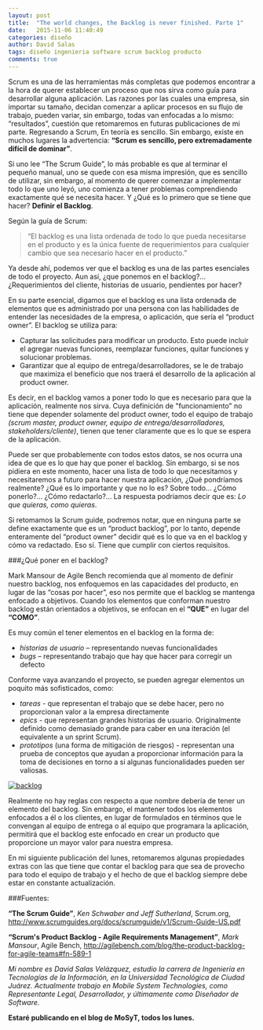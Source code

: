 ```yaml
---
layout: post
title:  "The world changes, the Backlog is never finished. Parte 1"
date:   2015-11-06 11:40:49
categories: diseño
author: David Salas
tags: diseño ingenieria software scrum backlog producto
comments: true
---
```


Scrum es una de las herramientas más completas que podemos encontrar a la hora de querer establecer un proceso que nos sirva como guía para desarrollar alguna aplicación. Las razones por las cuales una empresa, sin importar su tamaño, decidan comenzar a aplicar procesos en su flujo de trabajo, pueden variar, sin embargo, todas van enfocadas a lo mismo: “resultados”, cuestión que retomaremos en futuras publicaciones de mi parte. Regresando a Scrum,  En teoría es sencillo. Sin embargo, existe en muchos lugares la advertencia: **“Scrum es sencillo, pero extremadamente difícil de dominar”**. 

Si uno lee “The Scrum Guide”, lo más probable es que al terminar el pequeño manual, uno se quede con esa misma impresión, que es sencillo de utilizar, sin embargo, al momento de querer comenzar a implementar todo lo que uno leyó, uno comienza a tener problemas comprendiendo exactamente qué se necesita hacer. Y ¿Qué es lo primero que se tiene que hacer? **Definir el Backlog**. 

Según la guía de Scrum: 
>“El backlog es una lista ordenada de todo lo que pueda necesitarse en el producto y es la única fuente de requerimientos para cualquier cambio que sea necesario hacer en el producto.” 

Ya desde ahí, podemos ver que el backlog es una de las partes esenciales de todo el proyecto. Aun así, ¿que ponemos en el backlog?... ¿Requerimientos del cliente, historias de usuario, pendientes por hacer? 

En su parte esencial, digamos que el backlog es una lista ordenada de elementos que es administrado por una persona con las habilidades de entender las necesidades de la empresa, o aplicación, que sería el “product owner”. 
El backlog se utiliza para:
<ul>
<li>Capturar las solicitudes para modificar un producto. Esto puede incluir el agregar nuevas funciones, reemplazar funciones, quitar funciones y solucionar problemas.</li> 

<li>Garantizar que al equipo de entrega/desarrolladores, se le de trabajo que maximiza el beneficio que nos traerá el desarrollo de la aplicación al product owner.</li>
</ul>

Es decir, en el backlog vamos a poner todo lo que es necesario para que la aplicación, realmente nos sirva. Cuya definición de "funcionamiento" no tiene que depender solamente del product owner, todo el equipo de trabajo *(scrum master, product owner, equipo de entrega/desarrolladores, stakeholders/cliente)*, tienen que tener claramente que es lo que se espera de la aplicación. 

Puede ser que probablemente con todos estos datos, se nos ocurra una idea de que es lo que hay que poner el backlog. Sin embargo, si se nos pidiera en este momento, hacer una lista de todo lo que necesitamos y necesitaremos a futuro para hacer nuestra aplicación, ¿Qué pondríamos realmente? ¿Qué es lo importante y que no lo es? Sobre todo… ¿Cómo ponerlo?... ¿Cómo redactarlo?... La respuesta podriamos decir que es: *Lo que quieras, como quieras*.

Si retomamos la Scrum guide, podremos notar, que en ninguna parte se define exactamente que es un “product backlog”, por lo tanto, depende enteramente del “product owner” decidir qué es lo que va en el backlog y cómo va redactado. Eso sí. Tiene que cumplir con ciertos requisitos.

###¿Qué poner en el backlog?

Mark Mansour de Agile Bench recomienda que al momento de definir nuestro backlog, nos enfoquemos en las capacidades del producto, en lugar de las “cosas por hacer”, eso nos permite que el backlog se mantenga enfocado a objetivos. Cuando los elementos que conforman nuestro backlog están orientados a objetivos, se enfocan en el **“QUE”** en lugar del **“COMO”**.

Es muy común el tener elementos en el backlog en la forma de: 
<ul>
<li><i>historias de usuario</i> – representando nuevas funcionalidades</li>
<li><i>bugs</i> – representando trabajo que hay que hacer para corregir un defecto</li>
</ul>
Conforme vaya avanzando el proyecto, se pueden agregar elementos un poquito más sofisticados, como:
<ul>
<li><i>tareas</i> - que representan el trabajo que se debe hacer, pero no proporcionan valor a la empresa directamente</li>
<li><i>epics</i> - que representan grandes historias de usuario. Originalmente definido como demasiado grande para caber en una iteración (el equivalente a un sprint Scrum).</li>
<li><i>prototipos</i> (una forma de mitigación de riesgos) - representan una prueba de conceptos que ayudan a proporcionar información para la toma de decisiones en torno a si algunas funcionalidades pueden ser valiosas.</li>
</ul>

<a href='http://postimage.org/' target='_blank'><img src='http://s14.postimg.org/oplnf6afl/backlog.png' border='0' alt="backlog" /></a><br />

 
Realmente no hay reglas con respecto a que nombre debería de tener un elemento del backlog. Sin embargo, el mantener todos los elementos enfocados a él o los clientes, en lugar de formulados en términos que le convengan al equipo de entrega o al equipo que programara la aplicación, permitirá que el backlog este enfocado en crear un producto que proporcione un mayor valor para nuestra empresa. 

En mi siguiente publicación del lunes, retomaremos algunas propiedades extras con las que tiene que contar el backlog para que sea de provecho para todo el equipo de trabajo y el hecho de que el backlog siempre debe estar en constante actualización. 

###Fuentes:

**“The Scrum Guide”**, *Ken Schwaber and Jeff Sutherland*, Scrum.org,
http://www.scrumguides.org/docs/scrumguide/v1/Scrum-Guide-US.pdf

**“Scrum's Product Backlog - Agile Requirements Management”**, *Mark Mansour*, Agile Bench,
http://agilebench.com/blog/the-product-backlog-for-agile-teams#fn-589-1

*Mi nombre es David Salas Velázquez, estudio la carrera de Ingeniería en Tecnologías de la Información, en la Universidad Tecnológica de Ciudad Juárez. Actualmente trabajo en Mobile System Technologies, como Representante Legal, Desarrollador, y últimamente como Diseñador de Software.*

**Estaré publicando en el blog de MoSyT, todos los lunes.** 

